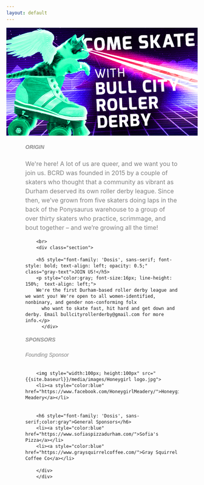 ```yaml
---
layout: default
---
```


<!-- Hero photo -->
<div class="col m12 center-align">
<img class="center responsive-img" src="media/images/KITTENwide.jpg">
</div>
<div class="container" style="padding-left:50px; padding-right:50px;">

<div class="section">


  <div class="col m12 left-align" >
        <div class="section">
        <h5 style="font-family: 'Dosis', sans-serif; font-style: bold; text-align: left; opacity: 0.5;" class="gray-text">ORIGIN</h5>
        <p style="color:gray; font-size:16px; line-height: 150%;  text-align: left; ">We're here! A lot of us are queer, and we want you to join us. BCRD was
        founded in 2015 by a couple of skaters who thought that a community as vibrant as Durham deserved its own roller derby league. Since then, we’ve grown from five skaters doing laps
        in the back of the Ponysaurus warehouse to a group of over thirty skaters who practice,
        scrimmage, and bout together – and we’re growing all the time!
        </p>
        </div>
        
        <br>
        <div class="section">

        <h5 style="font-family: 'Dosis', sans-serif; font-style: bold; text-align: left; opacity: 0.5;" class="gray-text">JOIN US!</h5>
        <p style="color:gray; font-size:16px; line-height: 150%;  text-align: left;">
        We're the first Durham-based roller derby league and we want you! We're open to all women-identified, nonbinary, and gender non-conforming folx
          who want to skate fast, hit hard and get down and derby. Email bullcityrollerderby@gmail.com for more info.</p>
          </div>
  </div>
  <div class="col m12 left-align" >
        <div class="section">
        <h5 style="font-family: 'Dosis', sans-serif; font-style: bold; text-align: left; opacity: 0.5;" class="gray-text">SPONSORS</h5>
        <h6 style="font-family: 'Dosis', sans-serif; color:gray">Founding Sponsor</h6>


        <img style="width:100px; height:100px" src="{{site.baseurl}}/media/images/Honeygirl logo.jpg">
        <li><a style="color:blue" href="https://www.facebook.com/HoneygirlMeadery/">Honeygirl Meadery</a></li>


        <h6 style="font-family: 'Dosis', sans-serif;color:gray">General Sponsors</h6>
        <li><a style="color:blue" href="https://www.sofiaspizzadurham.com/">Sofia's Pizza</a></li>
        <li><a style="color:blue" href="https://www.graysquirrelcoffee.com/">Gray Squirrel Coffee Co</a></li>

        </div>
        </div>
  </div>
  </div>

